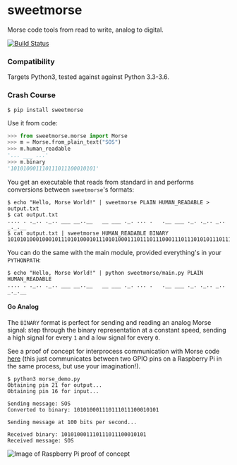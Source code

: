 # sweetmorse

Morse code tools from read to write, analog to digital.

[![Build Status](https://travis-ci.org/Jdsleppy/sweetmorse.svg?branch=master)](https://travis-ci.org/Jdsleppy/sweetmorse)

### Compatibility

Targets Python3, tested against against Python 3.3-3.6.

### Crash Course

```
$ pip install sweetmorse
```

Use it from code:
```python
>>> from sweetmorse.morse import Morse
>>> m = Morse.from_plain_text("SOS")
>>> m.human_readable
'... ___ ...'
>>> m.binary
'101010001110111011100010101'
```
You get an executable that reads from standard in and performs conversions between `sweetmorse`'s formats:
```
$ echo "Hello, Morse World!" | sweetmorse PLAIN HUMAN_READABLE > output.txt
$ cat output.txt
.... . ._.. ._.. ___ __..__   __ ___ ._. ... .   .__ ___ ._. ._.. _.. _._.__
$ cat output.txt | sweetmorse HUMAN_READABLE BINARY
101010100010001011101010001011101010001110111011100011101110101011101110000000111011100011101110111000101110100010101000100000001011101110001110111011100010111010001011101010001110101
```

You can do the same with the main module, provided everything's in your `PYTHONPATH`:
```
$ echo "Hello, Morse World!" | python sweetmorse/main.py PLAIN HUMAN_READABLE
.... . ._.. ._.. ___ __..__   __ ___ ._. ... .   .__ ___ ._. ._.. _.. _._.__
```

#### Go Analog

The `BINARY` format is perfect for sending and reading an analog Morse signal: step through the binary representation at a constant speed, sending a high signal for every `1` and a low signal for every `0`.

See a proof of concept for interprocess communication with Morse code [here](/example)  (this just communicates between two GPIO pins on a Raspberry Pi in the same process, but use your imagination!).
```
$ python3 morse_demo.py
Obtaining pin 21 for output...
Obtaining pin 16 for input...

Sending message: SOS
Converted to binary: 101010001110111011100010101

Sending message at 100 bits per second...

Received binary: 101010001110111011100010101
Received message: SOS
```

![Image of Raspberry Pi proof of concept](/example/circuit.jpg)